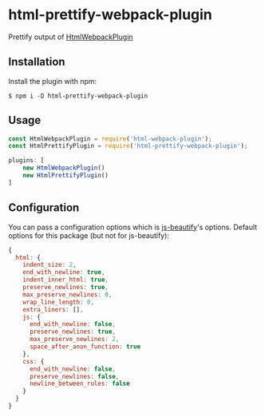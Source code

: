 # html-prettify-webpack-plugin
Prettify output of [HtmlWebpackPlugin](https://github.com/jantimon/html-webpack-plugin)

Installation
------------
Install the plugin with npm:
```shell
$ npm i -D html-prettify-webpack-plugin
```

Usage
-----------


```javascript
const HtmlWebpackPlugin = require('html-webpack-plugin');
const HtmlPrettifyPlugin = require('html-prettify-webpack-plugin');

plugins: [
    new HtmlWebpackPlugin()
    new HtmlPrettifyPlugin()
]
```

Configuration
-------------
You can pass a configuration options which is [js-beautify](https://github.com/beautify-web/js-beautify)'s options.
Default options for this package (but not for js-beautify):

```javascript
{
  html: {
    indent_size: 2,
    end_with_newline: true,
    indent_inner_html: true,
    preserve_newlines: true,
    max_preserve_newlines: 0,
    wrap_line_length: 0,
    extra_liners: [],
    js: {
      end_with_newline: false,
      preserve_newlines: true,
      max_preserve_newlines: 2,
      space_after_anon_function: true
    },
    css: {
      end_with_newline: false,
      preserve_newlines: false,
      newline_between_rules: false
    }
  }
}
```
